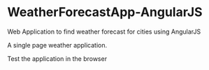 # WeatherForecastApp-AngularJS
Web Application to find weather forecast for cities using AngularJS

A single page weather application.

Test the application in the browser
